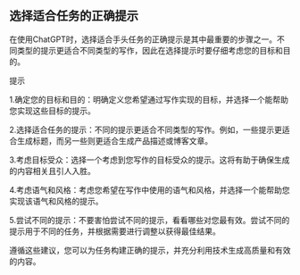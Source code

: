 ## 选择适合任务的正确提示

在使用ChatGPT时，选择适合手头任务的正确提示是其中最重要的步骤之一。不同类型的提示更适合不同类型的写作，因此在选择提示时要仔细考虑您的目标和目的。

提示

1.确定您的目标和目的：明确定义您希望通过写作实现的目标，并选择一个能帮助您实现这些目标的提示。

2.选择适合任务的提示：不同的提示更适合不同类型的写作。例如，一些提示更适合生成标题，而另一些则更适合生成产品描述或博客文章。

3.考虑目标受众：选择一个考虑到您写作的目标受众的提示。这将有助于确保生成的内容相关且引人入胜。

4.考虑语气和风格：考虑您希望在写作中使用的语气和风格，并选择一个能帮助您实现该语气和风格的提示。

5.尝试不同的提示：不要害怕尝试不同的提示，看看哪些对您最有效。尝试不同的提示用于不同的任务，并根据需要进行调整以获得最佳结果。

遵循这些建议，您可以为任务构建正确的提示，并充分利用技术生成高质量和有效的内容。
